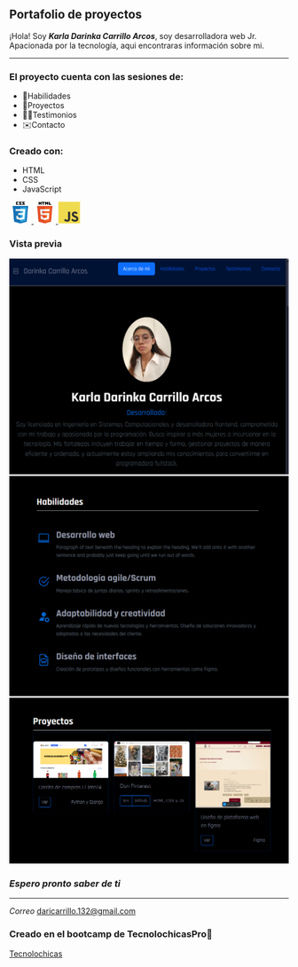 ## Portafolio de proyectos

¡Hola! Soy ***Karla Darinka Carrillo Arcos***, soy desarrolladora web Jr. Apacionada por la tecnología, aqui encontraras información sobre mi. 


____
### El proyecto cuenta con las sesiones de:

- 🦾Habilidades 
- 📂Proyectos
- 🙍‍♀️Testimonios
- ✉️Contacto

### Creado con:

- HTML
- CSS
- JavaScript

<a href="https://www.w3schools.com/css/" target="_blank"> <img src="https://raw.githubusercontent.com/devicons/devicon/master/icons/css3/css3-original-wordmark.svg" alt="css3" width="40" height="40"/> </a>
    <a href="https://www.w3.org/html/" target="_blank"> <img src="https://raw.githubusercontent.com/devicons/devicon/master/icons/html5/html5-original-wordmark.svg" alt="html5" width="40" height="40"/> </a>
    <a href="https://developer.mozilla.org/en-US/docs/Web/JavaScript" target="_blank"> <img src="https://raw.githubusercontent.com/devicons/devicon/master/icons/javascript/javascript-original.svg" alt="javascript" width="40" height="40"/> </a>

### Vista previa
![Proyecto](assets/CapturaPortafolio.png)
![Proyecto](assets/Habilidades.png)
![Proyecto](assets/Proyectos.png)

### *Espero pronto saber de ti*
___
*Correo*
[daricarrillo.132@gmail.com](mailto:daricarrillo.132@gmail.com)

### Creado en el bootcamp de TecnolochicasPro💟
[Tecnolochicas](https://tecnolochicas.mx)
    
